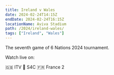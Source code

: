 ```yaml
---
title: Ireland v Wales
date: 2024-02-24T14:15Z
endDate: 2024-02-24T16:15Z
locationName: Aviva Stadium
path: /2024/ireland-wales/
tags: ["Ireland", "Wales"]
---
```


The seventh game of 6 Nations 2024 tournament.

Watch live on:

🇬🇧 ITV
🏴󠁧󠁢󠁷󠁬󠁳󠁿 S4C
🇫🇷 France 2